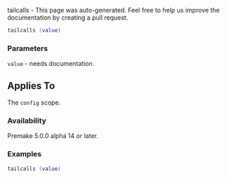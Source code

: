 tailcalls - This page was auto-generated. Feel free to help us improve the documentation by creating a pull request.

```lua
tailcalls (value)
```

### Parameters ###

`value` - needs documentation.

## Applies To ###

The `config` scope.

### Availability ###

Premake 5.0.0 alpha 14 or later.

### Examples ###

```lua
tailcalls (value)
```

